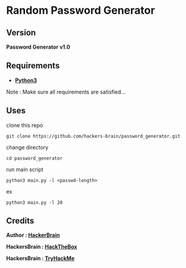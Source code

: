 # Random Password Generator

## Version
**Password Generator v1.0**

## Requirements
* **[Python3](https://www.python.org/downloads/)**

Note : Make sure all requirements are satisfied...

## Uses
clone this repo
```
git clone https://github.com/hackers-brain/password_generator.git
```
change directory
```
cd password_generator
```
run main script
```
python3 main.py -l <passwd-length>
```
ex
```
python3 main.py -l 20
```

## Credits
**Author : [HackerBrain](https://github.com/hackers-brain/)**

**HackersBrain : [HackTheBox](https://www.hackthebox.eu/profile/303514)**

**HackersBrain : [TryHackMe](https://tryhackme.com/p/hackersbrain)**
